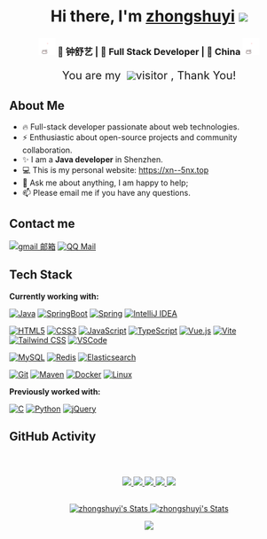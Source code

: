 <div align="center">
   <h1>Hi there, I'm <a href="https://灵.top">zhongshuyi</a> <img src="https://media.giphy.com/media/hvRJCLFzcasrR4ia7z/giphy.gif" width="25px"> </h1>
</div>

<div align="center">
<h3><img src="./src/assert/img/hellokittydance.gif" width="30"> 🚀 钟舒艺 | 🌈 Full Stack Developer | 📌 China <img src="./src/assert/img/hellokittydance.gif" width="30"></h3>
</div>

<p align="center" style="display: flex;justify-content: center;align-items: center;font-size:1.25rem;">You are my &nbsp;<img src="https://profile-counter.glitch.me/zhongshuyi/count.svg"/> </h1>visitor , Thank You!</p>



## About Me

- 🔥 Full-stack developer passionate about web technologies.
- ⚡️ Enthusiastic about open-source projects and community collaboration.
- ✨ I am a **Java developer** in Shenzhen.
- 💻 This is my personal website: <https://xn--5nx.top>
- 💬 Ask me about anything, I am happy to help;
- 📫 Please email me if you have any questions.

## Contact me

[![gmail 邮箱](https://img.shields.io/badge/Gmail-D14836?logo=gmail&logoColor=white)](mailto:zhongshuyi5214@gmail.com)
[![QQ Mail](https://img.shields.io/badge/FoxMail-003366?style=flat&logo=mail.ru&logoColor=white)](mailto:zhongshuyi5214@foxmail.com)

## Tech Stack

**Currently working with:**

[![Java](https://img.shields.io/badge/-Java-007396?style=flat-square&logo=java)](https://www.oracle.com/java/)
[![SpringBoot](https://img.shields.io/badge/-SpringBoot-6DB33F?style=flat-square&logo=springboot&logoColor=white)](https://spring.io/projects/spring-boot)
[![Spring](https://img.shields.io/badge/-Spring-6DB33F?style=flat-square&logo=spring&logoColor=white)](https://spring.io/)
[![IntelliJ IDEA](https://img.shields.io/badge/-IntelliJ_IDEA-000000?style=flat-square&logo=intellijidea)](https://www.jetbrains.com/idea/)


[![HTML5](https://img.shields.io/badge/-HTML5-E34F26?style=flat-square&logo=html5&logoColor=white)](https://developer.mozilla.org/en-US/docs/Web/Guide/HTML/HTML5)
[![CSS3](https://img.shields.io/badge/-CSS3-1572B6?style=flat-square&logo=css3)](https://developer.mozilla.org/en-US/docs/Web/CSS)
[![JavaScript](https://img.shields.io/badge/-JavaScript-F7DF1E?style=flat-square&logo=javascript&logoColor=black)](https://developer.mozilla.org/en-US/docs/Web/JavaScript)
[![TypeScript](https://img.shields.io/badge/-TypeScript-3178C6?style=flat-square&logo=typescript&logoColor=white)](https://www.typescriptlang.org/)
[![Vue.js](https://img.shields.io/badge/-Vue.js-4FC08D?style=flat-square&logo=vue.js&logoColor=white)](https://vuejs.org/)
[![Vite](https://img.shields.io/badge/-Vite-646CFF?style=flat-square&logo=vite&logoColor=white)](https://vitejs.dev/)
[![Tailwind CSS](https://img.shields.io/badge/-Tailwind_CSS-38B2AC?style=flat-square&logo=tailwind-css&logoColor=white)](https://tailwindcss.com/)
[![VSCode](https://img.shields.io/badge/-VSCode-007ACC?style=flat-square&logo=visualstudiocode)](https://code.visualstudio.com/)


[![MySQL](https://img.shields.io/badge/-MySQL-4479A1?style=flat-square&logo=mysql&logoColor=white)](https://www.mysql.com/)
[![Redis](https://img.shields.io/badge/-Redis-DC382D?style=flat-square&logo=redis&logoColor=white)](https://redis.io/)
[![Elasticsearch](https://img.shields.io/badge/-Elasticsearch-005571?style=flat-square&logo=elasticsearch)](https://www.elastic.co/elasticsearch/)


[![Git](https://img.shields.io/badge/-Git-F05032?style=flat-square&logo=git&logoColor=white)](https://git-scm.com/)
[![Maven](https://img.shields.io/badge/-Maven-C71A36?style=flat-square&logo=apache-maven)](https://maven.apache.org/)
[![Docker](https://img.shields.io/badge/-Docker-2496ED?style=flat-square&logo=docker&logoColor=white)](https://www.docker.com/)
[![Linux](https://img.shields.io/badge/-Linux-FCC624?style=flat-square&logo=linux&logoColor=black)](https://www.linux.org/)


**Previously worked with:**

[![C](https://img.shields.io/badge/-C-A8B9CC?style=flat-square&logo=c&logoColor=white)](https://en.wikipedia.org/wiki/C_(programming_language))
[![Python](https://img.shields.io/badge/-Python-3776AB?style=flat-square&logo=python&logoColor=white)](https://www.python.org/)
[![jQuery](https://img.shields.io/badge/-jQuery-0769AD?style=flat-square&logo=jquery&logoColor=white)](https://jquery.com/)


## GitHub Activity

<p align="center" style="margin-top:60px;margin-bottom:30px;">
  <a href="https://github.com/zhongshuyi">
    <img src="https://badges.strrl.dev/visits/zhongshuyi/zhongshuyi?style=flat-square&color=black&logo=github">
  </a>
  <a href="https://github.com/zhongshuyi">
    <img src="https://badges.strrl.dev/years/zhongshuyi?style=flat-square&color=black&logo=github">
  </a>
  <a href="https://github.com/zhongshuyi?tab=repositories">
    <img src="https://badges.strrl.dev/repos/zhongshuyi?style=flat-square&color=black&logo=github">
  </a>
  <a href="https://gist.github.com/zhongshuyi">
    <img src="https://badges.strrl.dev/gists/zhongshuyi?style=flat-square&color=black&logo=github">
  </a>
  <a href="https://github.com/zhongshuyi">
    <img src="https://badges.strrl.dev/commits/monthly/zhongshuyi?style=flat-square&color=black&logo=github">
  </a>
</p>

<p align="center">
  <a href="https://github.com/zhongshuyi" class="rich-diff-level-one">
    <img src="https://github-readme-stats.vercel.app/api/top-langs/?username=zhongshuyi&theme=calm&langs_count=6&layout=compact" alt="zhongshuyi's Stats" height=165>
    <img src="https://github-readme-stats.vercel.app/api?username=zhongshuyi&theme=calm&show_icons=true" alt="zhongshuyi's Stats" height=165>
  </a>
</p>


<p align="center">
<img src="https://github-readme-activity-graph.vercel.app/graph?username=zhongshuyi&theme=dracula" width="700" />
</p>